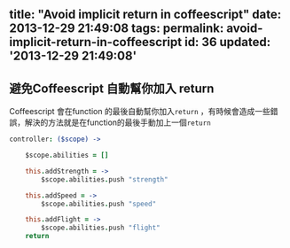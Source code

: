 title: "Avoid implicit return in coffeescript"
date: 2013-12-29 21:49:08
tags:
permalink: avoid-implicit-return-in-coffeescript
id: 36
updated: '2013-12-29 21:49:08'
---



## 避免Coffeescript 自動幫你加入 return

Coffeescript 會在function 的最後自動幫你加入`return` ，有時候會造成一些錯誤，解決的方法就是在function的最後手動加上一個`return`

```coffeescript
controller: ($scope) ->

    $scope.abilities = []

    this.addStrength = ->
        $scope.abilities.push "strength"

    this.addSpeed = ->
        $scope.abilities.push "speed"

    this.addFlight = ->
        $scope.abilities.push "flight"
    return

```
